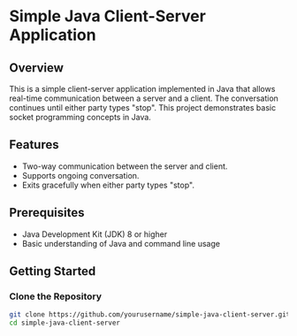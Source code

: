 # Simple Java Client-Server Application

## Overview

This is a simple client-server application implemented in Java that allows real-time communication between a server and a client. The conversation continues until either party types "stop". This project demonstrates basic socket programming concepts in Java.

## Features

- Two-way communication between the server and client.
- Supports ongoing conversation.
- Exits gracefully when either party types "stop".

## Prerequisites

- Java Development Kit (JDK) 8 or higher
- Basic understanding of Java and command line usage

## Getting Started

### Clone the Repository

```bash
git clone https://github.com/yourusername/simple-java-client-server.git
cd simple-java-client-server
